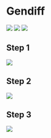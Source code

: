 <h1>Gendiff</h1>
<a href="https://codeclimate.com/github/kulikov98/project-lvl2-s459/maintainability"><img src="https://api.codeclimate.com/v1/badges/7c777475dd893abc708e/maintainability" /></a>
<a href="https://codeclimate.com/github/kulikov98/project-lvl2-s459/test_coverage"><img src="https://api.codeclimate.com/v1/badges/7c777475dd893abc708e/test_coverage" /></a>
<a href="https://travis-ci.org/kulikov98/project-lvl2-s459"><img src="https://travis-ci.org/kulikov98/project-lvl2-s459.svg?branch=master"></a>
<h2>Step 1</h2>
<a href="https://asciinema.org/a/8nKulZM63g3d54D1GMMGKVrQs" target="_blank"><img src="https://asciinema.org/a/8nKulZM63g3d54D1GMMGKVrQs.svg" /></a>
<h2>Step 2</h2>
<a href="https://asciinema.org/a/blMAXdSqfcDUvo2SOw4zVOrPr" target="_blank"><img src="https://asciinema.org/a/blMAXdSqfcDUvo2SOw4zVOrPr.svg" /></a>
<h2>Step 3</h2>
<a href="https://asciinema.org/a/mMXiP2rubwNKKOx7HL2bgR0lq" target="_blank"><img src="https://asciinema.org/a/mMXiP2rubwNKKOx7HL2bgR0lq.svg" /></a>
